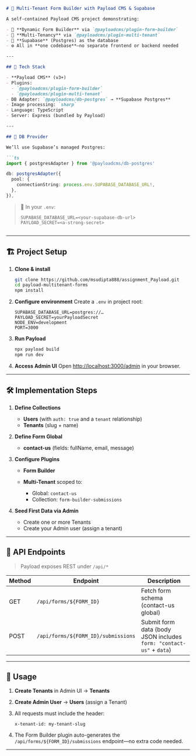 ````markdown
# 📝 Multi-Tenant Form Builder with Payload CMS & Supabase

A self-contained Payload CMS project demonstrating:

- 🔨 **Dynamic Form Builder** via `@payloadcms/plugin-form-builder`  
- 🏢 **Multi-Tenancy** via `@payloadcms/plugin-multi-tenant`  
- 💾 **Supabase** (Postgres) as the database  
- ⚙️ All in **one codebase**—no separate frontend or backend needed  

---

## 🚀 Tech Stack

- **Payload CMS** (v3+)  
- Plugins:  
  - `@payloadcms/plugin-form-builder`  
  - `@payloadcms/plugin-multi-tenant`  
- DB Adapter: `@payloadcms/db-postgres` → **Supabase Postgres**  
- Image processing: `sharp`  
- Language: TypeScript  
- Server: Express (bundled by Payload)

---

## 🔧 DB Provider

We’ll use Supabase’s managed Postgres:

```ts
import { postgresAdapter } from '@payloadcms/db-postgres'

db: postgresAdapter({
  pool: {
    connectionString: process.env.SUPABASE_DATABASE_URL!,
  },
}),
````

> 🔑 In your `.env`:
>
> ```env
> SUPABASE_DATABASE_URL=<your-supabase-db-url>
> PAYLOAD_SECRET=<a-strong-secret>

> ```

---

## 🏗️ Project Setup

1. **Clone & install**

   ```bash
   git clone https://github.com/msudipta888/assignment_Payload.git
   cd payload-multitenant-forms
   npm install
   ```

2. **Configure environment**
   Create a `.env` in project root:

   ```env
   SUPABASE_DATABASE_URL=postgres://…  
   PAYLOAD_SECRET=yourPayloadSecret  
   NODE_ENV=development  
   PORT=3000  
   ```

3. **Run Payload**

   ```bash
   npx payload build
   npm run dev
   ```

4. **Access Admin UI**
   Open [http://localhost:3000/admin](http://localhost:3000/admin) in your browser.

---

## 🛠️ Implementation Steps

1. **Define Collections**

   * **Users** (with `auth: true` and a `tenant` relationship)
   * **Tenants** (slug + name)
2. **Define Form Global**

   * **contact-us** (fields: fullName, email, message)
3. **Configure Plugins**

   * **Form Builder**
   * **Multi-Tenant** scoped to:

     * Global: `contact-us`
     * Collection: `form-builder-submissions`
4. **Seed First Data via Admin**

   * Create one or more Tenants
   * Create your Admin user (assign a tenant)

---



## 🔑 API Endpoints

> Payload exposes REST under `/api/*`

| Method  | Endpoint                        | Description                                                         |
| ------- | ------------------------------- | ------------------------------------------------------------------- |
| GET     | `/api/forms/${FORM_ID}`       | Fetch form schema (contact-us global)                               |
| POST    | `/api/forms/${FORM_ID}/submissions` | Submit form data (body JSON includes `form: "contact-us"` + `data`) |

---

## 🎯 Usage

1. **Create Tenants** in Admin UI → **Tenants**
2. **Create Admin User** → **Users** (assign a Tenant)
3. All requests must include the header:

   ```
   x-tenant-id: my-tenant-slug
   ```
4. The Form Builder plugin auto-generates the `/api/forms/${FORM_ID}/submissions` endpoint—no extra code needed.

---
